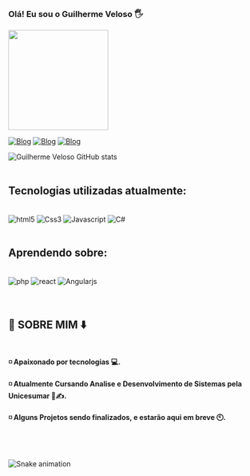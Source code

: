 ### Olá! Eu sou o Guilherme Veloso 🖐️
<div>
<img src="https://user-images.githubusercontent.com/108993033/178129520-d4dfce22-67d6-43d1-a567-9553d280c97c.png"  width="200px" />
</div>

[![Blog](https://img.shields.io/badge/Instagram-E4405F?style=for-the-badge&logo=instagram&logoColor=white)](https://www.instagram.com/guuiveloso/)
[![Blog](https://img.shields.io/badge/Facebook-1877F2?style=for-the-badge&logo=facebook&logoColor=white)](https://www.facebook.com/guiihenricky/)
[![Blog](https://img.shields.io/badge/Twitter-1DA1F2?style=for-the-badge&logo=twitter&logoColor=white)](https://www.twitter.com/guuimenezess)

![Guilherme Veloso GitHub stats](https://github-readme-stats.vercel.app/api?username=GuilhermeVeloso&show_icons=true&theme=dracula)</br>
<br/>

## Tecnologias utilizadas atualmente:

<div style="display: inline_block"><br/>
<img align="center"  alt="html5" src="https://img.shields.io/badge/HTML5-E34F26?style=for-the-badge&logo=html5&logoColor=white"/>
<img align="center"  alt="Css3" src="https://img.shields.io/badge/CSS3-1572B6?style=for-the-badge&logo=css3&logoColor=white"/>
<img align="center"  alt="Javascript" src="https://img.shields.io/badge/JavaScript-F7DF1E?style=for-the-badge&logo=javascript&logoColor=black"/>
<img align="center"  alt="C#" src="https://img.shields.io/badge/C%23-239120?style=for-the-badge&logo=c-sharp&logoColor=white"/>
</div><br/>

## Aprendendo sobre:</br>

<div style="display: inline_block"><br/>
<img align="center"  alt="php" src="https://img.shields.io/badge/PHP-777BB4?style=for-the-badge&logo=php&logoColor=white"/>
<img align="center"  alt="react" src="https://img.shields.io/badge/React-20232A?style=for-the-badge&logo=react&logoColor=61DAFB"/>
<img align="center"  alt="Angularjs" src="https://img.shields.io/badge/AngularJS-E23237?style=for-the-badge&logo=angularjs&logoColor=white"/>
</div></br></br>


## 👨 SOBRE MIM ⬇️ </br></br>

#### ◽ Apaixonado por tecnologias 💻.<br/>
#### ◽ Atualmente Cursando Analise e Desenvolvimento de Sistemas pela Unicesumar 📖✍️.<br/>
#### ◽ Alguns Projetos sendo finalizados, e estarão aqui em breve 🕙.<br/></br></br></br>


![Snake animation](https://github.com/GuilhermeVeloso/GuilhermeVeloso/blob/output/github-contribution-grid-snake.svg)
